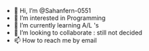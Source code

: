 - 👋 Hi, I’m @Sahanfern-0551
- 👀 I’m interested in Programming
- 🌱 I’m currently learning A/L 's
- 💞️ I’m looking to collaborate : still not decided
- 📫 How to reach me by email

